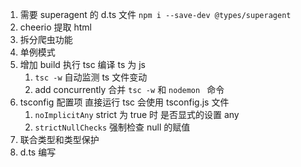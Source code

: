 1. 需要 superagent 的 d.ts 文件 `npm i --save-dev @types/superagent`
2. cheerio 提取 html
3. 拆分爬虫功能
4. 单例模式
5. 增加 build 执行 tsc 编译 ts 为 js
   1. `tsc -w` 自动监测 ts 文件变动
   2. add concurrently 合并 `tsc -w` 和 `nodemon ` 命令
6. tsconfig 配置项 直接运行 tsc 会使用 tsconfig.js 文件
   1. `noImplicitAny` strict 为 true 时 是否显式的设置 any
   2. `strictNullChecks` 强制检查 null 的赋值
7. 联合类型和类型保护
8. d.ts 编写
